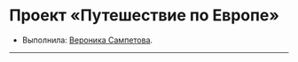 # Проект «Путешествие по Европе»

* Выполнила: [Вероника Сампетова](https://up.htmlacademy.ru/adaptive/19/user/1236041).
---
